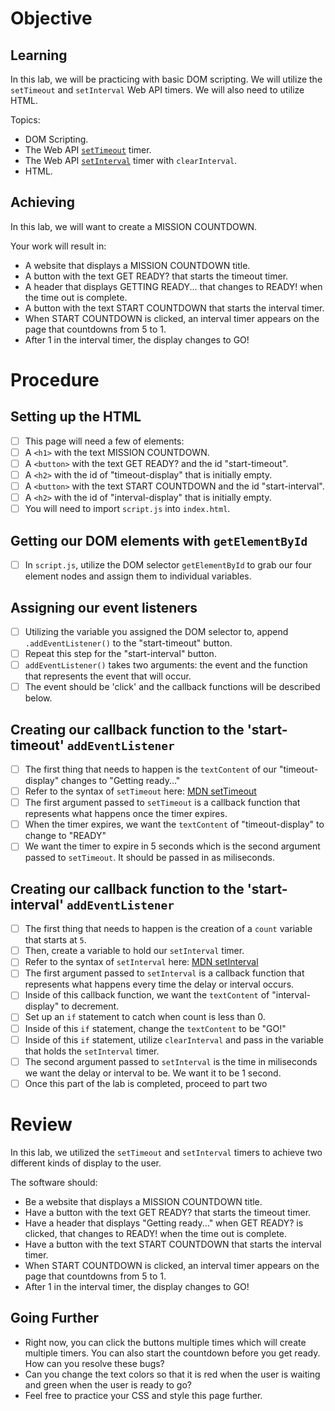 # Objective

## Learning

In this lab, we will be practicing with basic DOM scripting. We will utilize the `setTimeout` and `setInterval` Web API timers. We will also need to utilize HTML.

Topics:

- DOM Scripting.
- The Web API  [`setTimeout`](https://developer.mozilla.org/en-US/docs/Web/API/setTimeout) timer.
- The Web API [`setInterval`](https://developer.mozilla.org/en-US/docs/Web/API/setInterval) timer with `clearInterval`.
- HTML.

## Achieving

In this lab, we will want to create a MISSION COUNTDOWN.

Your work will result in:

- A website that displays a MISSION COUNTDOWN title.
- A button with the text GET READY? that starts the timeout timer.
- A header that displays GETTING READY... that changes to READY! when the time out is complete.
- A button with the text START COUNTDOWN that starts the interval timer.
- When START COUNTDOWN is clicked, an interval timer appears on the page that countdowns from 5 to 1.
- After 1 in the interval timer, the display changes to GO!

# Procedure

## Setting up the HTML

- [ ] This page will need a few of elements:
- [ ] A `<h1>` with the text MISSION COUNTDOWN.
- [ ] A `<button>` with the text GET READY? and the id "start-timeout".
- [ ] A `<h2>` with the id of "timeout-display" that is initially empty.
- [ ] A `<button>` with the text START COUNTDOWN and the id "start-interval".
- [ ] A `<h2>` with the id of "interval-display" that is initially empty.
- [ ] You will need to import `script.js` into `index.html`.

## Getting our DOM elements with `getElementById`

- [ ] In `script.js`, utilize the DOM selector `getElementById` to grab our four element nodes and assign them to individual variables.

## Assigning our event listeners 

- [ ] Utilizing the variable you assigned the DOM selector to, append `.addEventListener()` to the "start-timeout" button.
- [ ] Repeat this step for the "start-interval" button.
- [ ] `addEventListener()` takes two arguments: the event and the function that represents the event that will occur. 
- [ ] The event should be 'click' and the callback functions will be described below.

## Creating our callback function to the 'start-timeout' `addEventListener`

- [ ] The first thing that needs to happen is the `textContent` of our "timeout-display" changes to "Getting ready..."
- [ ] Refer to the syntax of `setTimeout` here: [MDN setTimeout](https://developer.mozilla.org/en-US/docs/Web/API/setTimeout)
- [ ] The first argument passed to `setTimeout` is a callback function that represents what happens once the timer expires.
- [ ] When the timer expires, we want the `textContent` of "timeout-display" to change to "READY"
- [ ] We want the timer to expire in 5 seconds which is the second argument passed to `setTimeout`. It should be passed in as miliseconds.

## Creating our callback function to the 'start-interval' `addEventListener`

- [ ] The first thing that needs to happen is the creation of a `count` variable that starts at `5`.
- [ ] Then, create a variable to hold our `setInterval` timer.
- [ ] Refer to the syntax of `setInterval` here: [MDN setInterval](https://developer.mozilla.org/en-US/docs/Web/API/setInterval)
- [ ] The first argument passed to `setInterval` is a callback function that represents what happens every time the delay or interval occurs.
- [ ] Inside of this callback function, we want the `textContent` of "interval-display" to decrement.
- [ ] Set up an `if` statement to catch when count is less than 0. 
- [ ] Inside of this `if` statement, change the `textContent` to be "GO!"
- [ ] Inside of this `if` statement, utilize `clearInterval` and pass in the variable that holds the `setInterval` timer.
- [ ] The second argument passed to `setInterval` is the time in miliseconds we want the delay or interval to be. We want it to be 1 second.
- [ ] Once this part of the lab is completed, proceed to part two

# Review

In this lab, we utilized the `setTimeout` and `setInterval` timers to achieve two different kinds of display to the user.

The software should:

- Be a website that displays a MISSION COUNTDOWN title.
- Have a button with the text GET READY? that starts the timeout timer.
- Have a header that displays "Getting ready..." when GET READY? is clicked, that changes to READY! when the time out is complete.
- Have a button with the text START COUNTDOWN that starts the interval timer.
- When START COUNTDOWN is clicked, an interval timer appears on the page that countdowns from 5 to 1.
- After 1 in the interval timer, the display changes to GO!

## Going Further

- Right now, you can click the buttons multiple times which will create multiple timers. You can also start the countdown before you get ready. How can you resolve these bugs?
- Can you change the text colors so that it is red when the user is waiting and green when the user is ready to go?
- Feel free to practice your CSS and style this page further.
